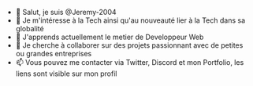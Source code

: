 - 👋 Salut, je suis @Jeremy-2004
- 👀 Je m'intéresse à la Tech ainsi qu'au nouveauté lier à la Tech dans sa globalité
- 🌱 J'apprends actuellement le metier de Developpeur Web
- 💞️ Je cherche à collaborer sur des projets passionnant avec de petites ou grandes entreprises
- 📫 Vous pouvez me contacter via Twitter, Discord et mon Portfolio, les liens sont visible sur mon profil
<!---
Jeremy-2004/Jeremy-2004 est un dépôt ✨ spécial ✨ car son `README.md` (ce fichier) apparaît sur votre profil GitHub.
Vous pouvez cliquer sur le lien Aperçu pour voir vos modifications.
---!>
